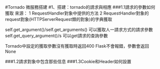 #Tornado 微服務搭建
#1、搭建：tornado的請求與相應
###1.1請求的參數如何獲取
來源：
1 RequestHandler對象中提供的方法
2 RequestHandler對象的request對象(HTTPServerRequest類的對象)的字典獲取

self.get_argument()/self.get_arguments() 可以獲取人一請求方式的請求參數
self.get_query_argument()/s 可以get請求的查詢參數

Tornado中設定的獲取參數沒有獲取時返回400
Flask不會報錯，參數會返回None

###1.2請求對象中包含那些信息
###1.3Cookie和Header如何設置
